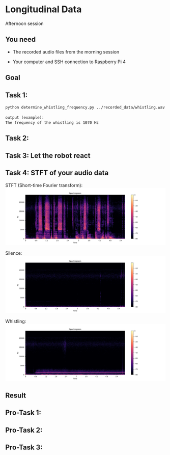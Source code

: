 Longitudinal Data
==============

Afternoon session

You need
--------

-   The recorded audio files from the morning session

-   Your computer and SSH connection to Raspberry Pi 4

Goal
----




Task 1: 
------------------------------------------------

```
python determine_whistling_frequency.py ../recorded_data/whistling.wav

output (example):
The frequency of the whistling is 1070 Hz
```


Task 2: 
------------------------



Task 3: Let the robot react
---------------------------



Task 4: STFT of your audio data
-----------------------

STFT (Short-time Fourier transform):
![STFT Speech](./media/speech.png)

Silence:
![STFT Silence](./media/silence.png)

Whistling:
![STFT Whistling](./media/whistling.png)


Result
------






Pro-Task 1: 
------------------------------------------------------------------



Pro-Task 2: 
------------------------------------------------------



Pro-Task 3: 
-------------------------------------------------------------


